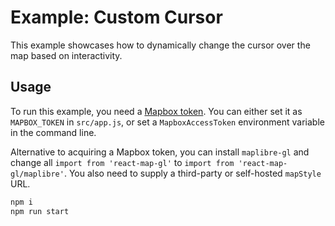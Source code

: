 # Example: Custom Cursor

This example showcases how to dynamically change the cursor over the map based on interactivity.

## Usage

To run this example, you need a [Mapbox token](http://visgl.github.io/react-map-gl/docs/get-started/mapbox-tokens). You can either set it as `MAPBOX_TOKEN` in `src/app.js`, or set a `MapboxAccessToken` environment variable in the command line.

Alternative to acquiring a Mapbox token, you can install `maplibre-gl` and change all `import from 'react-map-gl'` to `import from 'react-map-gl/maplibre'`. You also need to supply a third-party or self-hosted `mapStyle` URL.

```bash
npm i
npm run start
```
